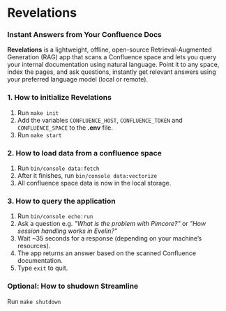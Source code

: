 # Revelations

###  Instant Answers from Your Confluence Docs

**Revelations** is a lightweight, offline, open-source Retrieval-Augmented Generation (RAG) app that scans a Confluence space
and lets you query your internal documentation using natural language.
Point it to any space, index the pages, and ask questions, instantly get relevant answers using your preferred language model (local or remote).

### 1. How to initialize Revelations

1. Run `make init`
2. Add the variables `CONFLUENCE_HOST`, `CONFLUENCE_TOKEN` and `CONFLUENCE_SPACE` to the **.env** file.
3. Run `make start`

### 2. How to load data from  a confluence space

1. Run `bin/console data:fetch`
2. After it finishes, run `bin/console data:vectorize`
3. All confluence space data is now in the local storage.

### 3. How to query the application

1. Run `bin/console echo:run`
2. Ask a question e.g. _"What is the problem with Pimcore?"_ or _"How session handling works in Evelin?"_
3. Wait ~35 seconds for a response (depending on your machine’s resources).
4. The app returns an answer based on the scanned Confluence documentation.
5. Type `exit` to quit.

### Optional: How to shudown Streamline

Run `make shutdown`